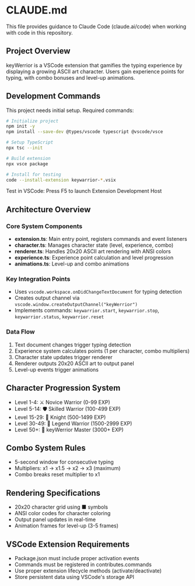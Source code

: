 # CLAUDE.md

This file provides guidance to Claude Code (claude.ai/code) when working with code in this repository.

## Project Overview
keyWerrior is a VSCode extension that gamifies the typing experience by displaying a growing ASCII art character. Users gain experience points for typing, with combo bonuses and level-up animations.

## Development Commands
This project needs initial setup. Required commands:

```bash
# Initialize project
npm init -y
npm install --save-dev @types/vscode typescript @vscode/vsce

# Setup TypeScript
npx tsc --init

# Build extension
npx vsce package

# Install for testing
code --install-extension keywarrior-*.vsix
```

Test in VSCode: Press F5 to launch Extension Development Host

## Architecture Overview

### Core System Components
- **extension.ts**: Main entry point, registers commands and event listeners
- **character.ts**: Manages character state (level, experience, combo)
- **renderer.ts**: Handles 20x20 ASCII art rendering with ANSI colors
- **experience.ts**: Experience point calculation and level progression
- **animations.ts**: Level-up and combo animations

### Key Integration Points
- Uses `vscode.workspace.onDidChangeTextDocument` for typing detection
- Creates output channel via `vscode.window.createOutputChannel("keyWerrior")`
- Implements commands: `keywarrior.start`, `keywarrior.stop`, `keywarrior.status`, `keywarrior.reset`

### Data Flow
1. Text document changes trigger typing detection
2. Experience system calculates points (1 per character, combo multipliers)
3. Character state updates trigger renderer
4. Renderer outputs 20x20 ASCII art to output panel
5. Level-up events trigger animations

## Character Progression System
- Level 1-4: ⚔️ Novice Warrior (0-99 EXP)
- Level 5-14: 🛡️ Skilled Warrior (100-499 EXP)
- Level 15-29: 🏰 Knight (500-1499 EXP)
- Level 30-49: 👑 Legend Warrior (1500-2999 EXP)
- Level 50+: 💎 keyWerrior Master (3000+ EXP)

## Combo System Rules
- 5-second window for consecutive typing
- Multipliers: x1 → x1.5 → x2 → x3 (maximum)
- Combo breaks reset multiplier to x1

## Rendering Specifications
- 20x20 character grid using ■ symbols
- ANSI color codes for character coloring
- Output panel updates in real-time
- Animation frames for level-up (3-5 frames)

## VSCode Extension Requirements
- Package.json must include proper activation events
- Commands must be registered in contributes.commands
- Use proper extension lifecycle methods (activate/deactivate)
- Store persistent data using VSCode's storage API